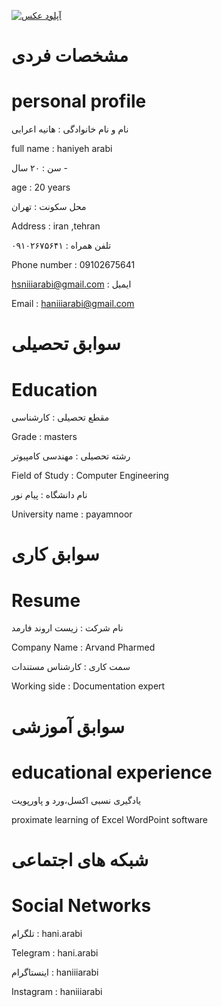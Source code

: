 <a href="https://8pic.ir/" target="_blank" title="آپلود عکس"><img src="https://8pic.ir/uploads/۲۰۲۰۱۰۰۸-۱۲۳۰۵۸.jpg" border="0" alt="آپلود عکس"></a>


# مشخصات فردی 

# personal profile

نام و نام خانوادگی : هانیه اعرابی

full name : haniyeh arabi

سن : ۲۰ سال -

age : 20 years

محل سکونت : تهران

Address : iran ,tehran

تلفن همراه  : ۰۹۱۰۲۶۷۵۶۴۱

Phone number : 09102675641

hsniiiarabi@gmail.com : ایمیل

Email : haniiiarabi@gmail.com

# سوابق تحصیلی

# Education

مقطع تحصیلی : کارشناسی

Grade : masters

رشته تحصیلی : مهندسی کامپیوتر

Field of Study : Computer Engineering

نام دانشگاه : پیام نور

University name : payamnoor

# سوابق کاری

# Resume

نام شرکت : زیست اروند فارمد

Company Name : Arvand Pharmed

سمت کاری : کارشناس مستندات

Working side : Documentation expert

# سوابق آموزشی

# educational experience

یادگیری نسبی اکسل،ورد و پاورپویت

proximate learning of Excel WordPoint software

# شبکه های اجتماعی 

# Social Networks

تلگرام : hani.arabi

Telegram : hani.arabi

اینستاگرام : haniiiarabi

Instagram : haniiiarabi




 

